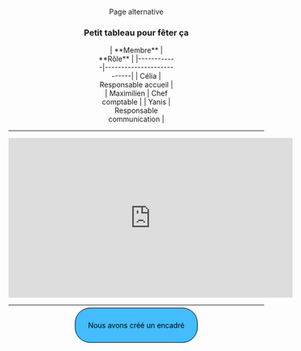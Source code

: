 Page alternative

### Petit tableau pour fêter ça

<div style="margin-left: auto;
            margin-right: auto;
            width: 30%">
	| **Membre** | **Rôle**                  |
	|------------|---------------------------|
	| Célia      | Responsable accueil       |
	| Maximilien | Chef comptable            |
	| Yanis      | Responsable communication |
</div>

***

<iframe width="560" height="315" src="https://www.youtube.com/embed/dQw4w9WgXcQ" title="YouTube video player" frameborder="0" allow="accelerometer; autoplay; clipboard-write; encrypted-media; gyroscope; picture-in-picture; web-share" allowfullscreen></iframe>

***

<br>
<span class="encadré">Nous avons créé un encadré</span>

<style>
	.encadré{
		border: 1px solid black; padding: 25px;
		background-color : #44BCFD;
		color: black;
		border-radius : 30px;
	}

	body {
		text-align: center;
	}
</style>